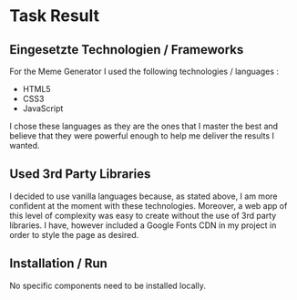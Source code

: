 # Task Result

## Eingesetzte Technologien / Frameworks

For the Meme Generator I used the following technologies / languages :

- HTML5
- CSS3
- JavaScript 

I chose these languages as they are the ones that I master the best and believe that they were powerful enough to help me deliver the results I wanted.

## Used 3rd Party Libraries

I decided to use vanilla languages because, as stated above, I am more confident at the moment with these technologies.
Moreover, a web app of this level of complexity was easy to create without the use of 3rd party libraries.
I have, however included a Google Fonts CDN in my project in order to style the page as desired.

## Installation / Run


No specific components need to be installed locally.
